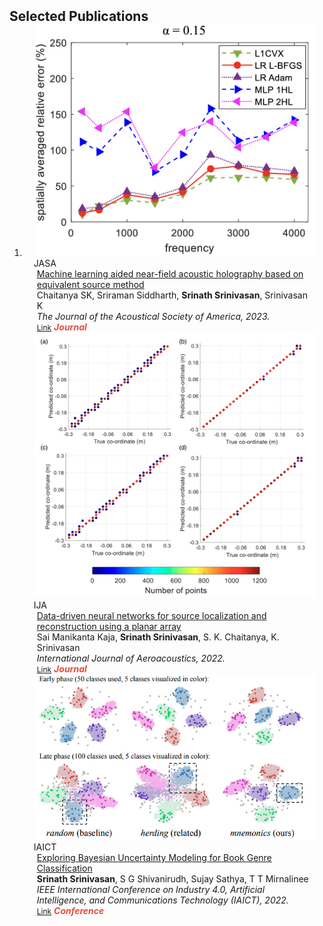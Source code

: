 <h2 id="publications" style="margin: 2px 0px -15px;">Selected Publications</h2>

<div class="publications">
<ol class="bibliography">

<li>
<div class="pub-row">

  <div class="col-sm-3 abbr" style="position: relative;padding-right: 15px;padding-left: 15px;">
    <img src="assets/img/jasa.png" class="teaser img-fluid z-depth-1">
    <abbr class="badge">JASA</abbr>
  </div>

  <div class="col-sm-9" style="position: relative;padding-right: 15px;padding-left: 20px;">
    <div class="title"><a href="https://doi.org/10.1121/10.0017115">Machine learning aided near-field acoustic holography based on equivalent source method</a></div>
    <div class="author">Chaitanya SK, Sriraman Siddharth, <strong>Srinath Srinivasan</strong>, Srinivasan K</div>
    <div class="periodical"><em>The Journal of the Acoustical Society of America, 2023.</em></div>
    <div class="links">
      <a href="https://doi.org/10.1121/10.0017115" class="btn btn-sm z-depth-0" role="button" target="_blank" style="font-size:12px;">Link</a>
      <strong><i style="color:#e74d3c">Journal</i></strong>
    </div>
  </div>
</div>

<div class="pub-row">

  <div class="col-sm-3 abbr" style="position: relative;padding-right: 15px;padding-left: 15px;">
    <img src="assets/img/ija.png" class="teaser img-fluid z-depth-1">
    <abbr class="badge">IJA</abbr>
  </div>

  <div class="col-sm-9" style="position: relative;padding-right: 15px;padding-left: 20px;">
    <div class="title"><a href="">Data-driven neural networks for source localization and reconstruction using a planar array</a></div>
    <div class="author">Sai Manikanta Kaja, <strong>Srinath Srinivasan</strong>, S. K. Chaitanya, K. Srinivasan</div>
    <div class="periodical"><em>International Journal of Aeroacoustics, 2022.</em></div>
    <div class="links">
      <a href="https://doi.org/10.1177/1475472X221136884" class="btn btn-sm z-depth-0" role="button" target="_blank" style="font-size:12px;">Link</a>
      <strong><i style="color:#e74d3c">Journal</i></strong>
    </div>
  </div>
</div>

<div class="pub-row">

  <div class="col-sm-3 abbr" style="position: relative;padding-right: 15px;padding-left: 15px;">
    <img src="assets/img/teaser_example.png" class="teaser img-fluid z-depth-1">
    <abbr class="badge">IAICT</abbr>
  </div>

  <div class="col-sm-9" style="position: relative;padding-right: 15px;padding-left: 20px;">
    <div class="title"><a href="">Exploring Bayesian Uncertainty Modeling for
Book Genre Classification</a></div>
    <div class="author"><strong>Srinath Srinivasan</strong>, S G Shivanirudh, Sujay Sathya, T T Mirnalinee</div>
    <div class="periodical"><em>IEEE International Conference on Industry 4.0, Artificial Intelligence, and Communications Technology (IAICT), 2022.</em></div>
    <div class="links">
      <a href="https://doi.org/10.1109/IAICT55358.2022.9887417" class="btn btn-sm z-depth-0" role="button" target="_blank" style="font-size:12px;">Link</a>
      <strong><i style="color:#e74d3c">Conference</i></strong>
    </div>
  </div>
</div>
</li>
  
<br>

</ol>
</div>

<!-- <div class="pub-row">

  <div class="col-sm-3 abbr" style="position: relative;padding-right: 15px;padding-left: 15px;">
    <img src="assets/img/teaser_example.png" class="teaser img-fluid z-depth-1">
    <abbr class="badge">CVPR</abbr>
  </div>

  <div class="col-sm-9" style="position: relative;padding-right: 15px;padding-left: 20px;">
    <div class="title"><a href="https://arxiv.org/pdf/2002.10211.pdf">Mnemonics Training: Multi-Class Incremental Learning without Forgetting</a></div>
    <div class="author"><strong>Yaoyao Liu</strong>, Yuting Su, An-An Liu, Bernt Schiele, Qianru Sun</div>
    <div class="periodical"><em>IEEE/CVF Conference on Computer Vision and Pattern Recognition <strong>(CVPR)</strong>, 2020.</em></div>
    <div class="links">
      <a href="https://arxiv.org/pdf/2002.10211.pdf" class="btn btn-sm z-depth-0" role="button" target="_blank" style="font-size:12px;">PDF</a>
      <a href="https://github.com/yaoyao-liu/mnemonics" class="btn btn-sm z-depth-0" role="button" target="_blank" style="font-size:12px;">Code</a>
      <a href="https://class-il.mpi-inf.mpg.de/mnemonics/" class="btn btn-sm z-depth-0" role="button" target="_blank" style="font-size:12px;">Project Page</a>
      <a href="https://dblp.uni-trier.de/rec/conf/cvpr/LiuSLSS20.html?view=bibtex" class="btn btn-sm z-depth-0" role="button" target="_blank" style="font-size:12px;">BibTex</a>
      <strong><i style="color:#e74d3c">Oral Presentation</i></strong>
    </div>
  </div>
</div> -->
